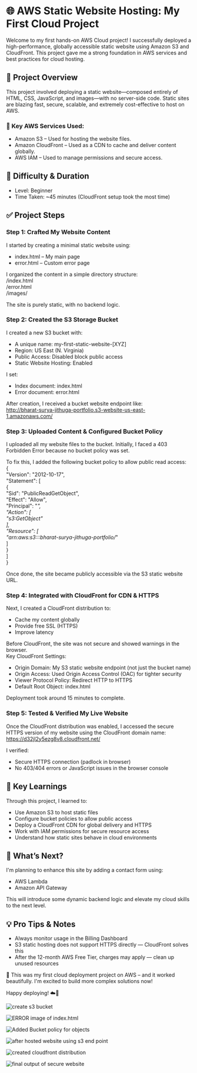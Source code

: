 # 🌐 AWS Static Website Hosting: My First Cloud Project  
Welcome to my first hands-on AWS Cloud project! I successfully deployed a high-performance, globally accessible static website using Amazon S3 and CloudFront. This project gave me a strong foundation in AWS services and best practices for cloud hosting.  
## 🧠 Project Overview  
This project involved deploying a static website—composed entirely of HTML, CSS, JavaScript, and images—with no server-side code. Static sites are blazing fast, secure, scalable, and extremely cost-effective to host on AWS.  
### 🔑 Key AWS Services Used:  
- Amazon S3 – Used for hosting the website files.  
- Amazon CloudFront – Used as a CDN to cache and deliver content globally.  
- AWS IAM – Used to manage permissions and secure access.  
## 🚦 Difficulty & Duration  
- Level: Beginner  
- Time Taken: ~45 minutes (CloudFront setup took the most time)  
## ✅ Project Steps  
### Step 1: Crafted My Website Content  
I started by creating a minimal static website using:  
- index.html – My main page  
- error.html – Custom error page  

I organized the content in a simple directory structure:  
/index.html  
/error.html   
/images/  

The site is purely static, with no backend logic.  
### Step 2: Created the S3 Storage Bucket  
I created a new S3 bucket with:  
- A unique name: my-first-static-website-[XYZ]  
- Region: US East (N. Virginia)  
- Public Access: Disabled block public access  
- Static Website Hosting: Enabled  

I set:  
- Index document: index.html  
- Error document: error.html  

After creation, I received a bucket website endpoint like:  
http://bharat-surya-jithuga-portfolio.s3-website-us-east-1.amazonaws.com/  
### Step 3: Uploaded Content & Configured Bucket Policy  
I uploaded all my website files to the bucket. Initially, I faced a 403 Forbidden Error because no bucket policy was set.  

To fix this, I added the following bucket policy to allow public read access:  
{  
  "Version": "2012-10-17",  
  "Statement": [  
    {  
      "Sid": "PublicReadGetObject",  
      "Effect": "Allow",  
      "Principal": "*",  
      "Action": [  
        "s3:GetObject"  
      ],  
      "Resource": [  
        "arn:aws:s3:::bharat-surya-jithuga-portfolio/*"  
      ]  
    }  
  ]  
}  

Once done, the site became publicly accessible via the S3 static website URL.  
### Step 4: Integrated with CloudFront for CDN & HTTPS  
Next, I created a CloudFront distribution to:  
- Cache my content globally  
- Provide free SSL (HTTPS)  
- Improve latency  

Before CloudFront, the site was not secure and showed warnings in the browser.  
Key CloudFront Settings:  
- Origin Domain: My S3 static website endpoint (not just the bucket name)  
- Origin Access: Used Origin Access Control (OAC) for tighter security  
- Viewer Protocol Policy: Redirect HTTP to HTTPS  
- Default Root Object: index.html  

Deployment took around 15 minutes to complete.  
### Step 5: Tested & Verified My Live Website  
Once the CloudFront distribution was enabled, I accessed the secure HTTPS version of my website using the CloudFront domain name:  
https://d32jl2y5ezg8v8.cloudfront.net/  

I verified:  
- Secure HTTPS connection (padlock in browser)  
- No 403/404 errors or JavaScript issues in the browser console  
## 🚀 Key Learnings  
Through this project, I learned to:  
- Use Amazon S3 to host static files  
- Configure bucket policies to allow public access  
- Deploy a CloudFront CDN for global delivery and HTTPS  
- Work with IAM permissions for secure resource access  
- Understand how static sites behave in cloud environments  
## 🧩 What’s Next?  
I'm planning to enhance this site by adding a contact form using:  
- AWS Lambda  
- Amazon API Gateway  

This will introduce some dynamic backend logic and elevate my cloud skills to the next level.  
## 💡 Pro Tips & Notes  
- Always monitor usage in the Billing Dashboard  
- S3 static hosting does not support HTTPS directly — CloudFront solves this  
- After the 12-month AWS Free Tier, charges may apply — clean up unused resources  

🌟 This was my first cloud deployment project on AWS – and it worked beautifully. I'm excited to build more complex solutions now!  


Happy deploying! ☁️🚀


![create s3 bucket](images/s3.png)


![ERROR image of index.html](images/ERROR.png)


![Added Bucket policy for objects](images/Bucket%Policy.png)


![after hosted website using s3 end point](images/Not%Secure.png)


![created cloudfront distribution](images/cloudfront.png)


![final output of secure website](images/final.png)

